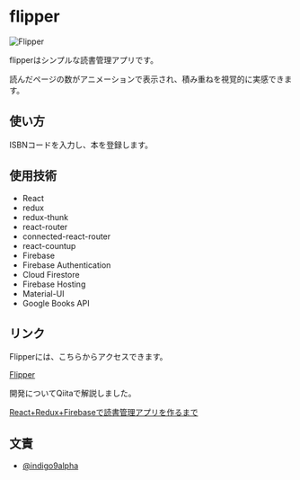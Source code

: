 # flipper
![Flipper](https://user-images.githubusercontent.com/69807657/93843924-8bfc7380-fcd6-11ea-8e80-232b8e191aa8.gif)


flipperはシンプルな読書管理アプリです。

読んだページの数がアニメーションで表示され、積み重ねを視覚的に実感できます。


## 使い方

ISBNコードを入力し、本を登録します。


## 使用技術

- React
- redux
- redux-thunk
- react-router
- connected-react-router
- react-countup
- Firebase
- Firebase Authentication
- Cloud Firestore
- Firebase Hosting
- Material-UI
- Google Books API

## リンク

Flipperには、こちらからアクセスできます。

[Flipper](https://flipper-3c9c3.web.app/signin)


開発についてQiitaで解説しました。

[React+Redux+Firebaseで読書管理アプリを作るまで](https://qiita.com/indigo9alpha/items/7cd2fbf3726486326858)

## 文責

* [@indigo9alpha](https://twitter.com/indigo9alpha)
